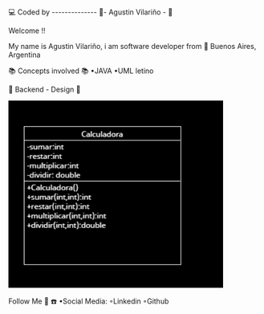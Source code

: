 :computer: Coded by -------------- :saxophone:- Agustin Vilariño - :saxophone:

Welcome !!

My name is Agustin Vilariño, i am software developer from 📌 Buenos Aires, Argentina 

📚 Concepts involved 📚
•JAVA
•UML letino

📐 Backend - Design 📐

![Screenshot](https://raw.githubusercontent.com/avilarino/backend-java-calculadora/master/images/calculadora-uml.png)

Follow Me 🙌 ☎️
•Social Media:
◦Linkedin
◦Github
